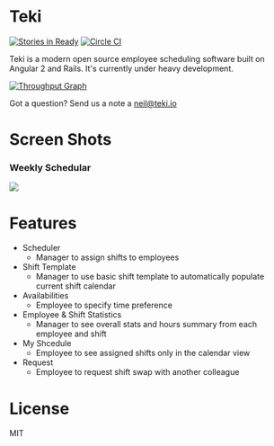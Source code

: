 # Teki
[![Stories in Ready](https://badge.waffle.io/teki-io/teki.png?label=ready&title=Ready)](https://waffle.io/teki-io/teki)
[![Circle CI](https://circleci.com/gh/teki-io/teki.svg?style=svg)](https://circleci.com/gh/teki-io/teki)

Teki is a modern open source employee scheduling software built on Angular 2 and Rails. It's currently under heavy development.

[![Throughput Graph](https://graphs.waffle.io/teki-io/teki/throughput.svg)](https://waffle.io/teki-io/teki/metrics/throughput)

Got a question? Send us a note a [neil@teki.io](neil@teki.io)



# Screen Shots

### Weekly Schedular

![](https://cloud.githubusercontent.com/assets/746239/15346474/71f7857c-1c86-11e6-8a02-5f93dbe0b879.png)

# Features

- Scheduler
	- Manager to assign shifts to employees
- Shift Template
	- Manager to use basic shift template to automatically populate current shift calendar
- Availabilities
	- Employee to specify time preference
- Employee & Shift Statistics
	- Manager to see overall stats and hours summary from each employee and shift
- My Shcedule
	- Employee to see assigned shifts only in the calendar view
- Request
	- Employee to request shift swap with another colleague

# License

MIT

